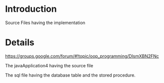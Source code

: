 # Introduction #

Source Files having the implementation


# Details #

https://groups.google.com/forum/#!topic/oop_programming/DlsmXBN2FNc

The javaApplication4 having the source file

The sql file having the database table and the stored procedure.